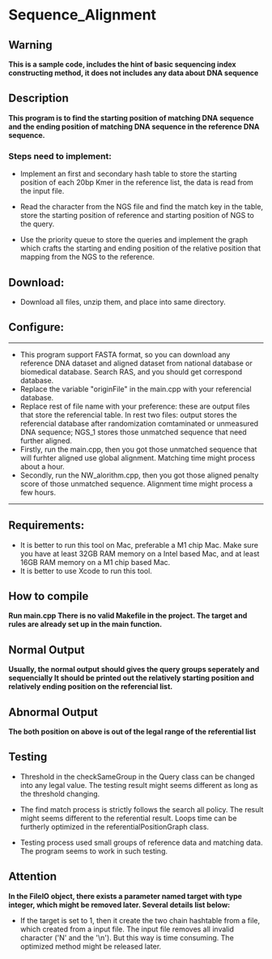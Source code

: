 # Sequence_Alignment

## Warning
**This is a sample code, includes the hint of basic sequencing index constructing method, it does not includes any data about DNA sequence**

## Description
**This program is to find the starting position of matching DNA sequence and 
    the ending position of matching DNA sequence in the reference DNA sequence.**

### Steps need to implement:

- Implement an first and secondary hash table to store the starting
          position of each 20bp Kmer in the reference list, the data is read
          from the input file. 

- Read the character from the NGS file and find the match key in the 
          table, store the starting position of reference and starting position
          of NGS to the query. 

- Use the priority queue to store the queries and implement the graph 
          which crafts the starting and ending position of the relative position 
          that mapping from the NGS to the reference. 
          
## Download:

- Download all files, unzip them, and place into same directory. 

 ## Configure:
 
 ***
 - This program support FASTA format, so you can download any reference DNA dataset and aligned dataset from national database or biomedical database. Search RAS, and you should get correspond database. 
- Replace the variable "originFile" in the main.cpp with your referencial database.
- Replace rest of file name with your preference: these are output files that store the referencial table. In rest two files: output stores the referencial database after randomization comtaminated or unmeasured DNA sequence; NGS_1 stores those unmatched sequence that need further aligned. 
- Firstly, run the main.cpp, then you got those unmatched sequence that will furhter aligned use global alignment. Matching time might process about a hour. 
- Secondly, run the NW_alorithm.cpp, then you got those aligned penalty score of those unmatched sequence. Alignment time might process a few hours. 
***

## Requirements:

- It is better to run this tool on Mac, preferable a M1 chip Mac. Make sure you have at least 32GB RAM memory on a Intel based Mac, and at least 16GB RAM memory on a M1 chip based Mac. 
- It is better to use Xcode to run this tool. 
 

## How to compile
**Run main.cpp There is no valid Makefile in the project. 
    The target and rules are already set up in the main function.** 


## Normal Output

**Usually, the normal output should gives the query groups seperately and sequencially
    It should be printed out the relatively starting position and relatively ending
    position on the referencial list.**

## Abnormal Output

**The both position on above is out of the legal range of the referential list**
    

## Testing
    
- Threshold in the checkSameGroup in the Query class can be changed into any
    legal value. The testing result might seems different as long as the threshold
    changing.
    
- The find match process is strictly follows the search all policy. The result 
    might seems different to the referential result. Loops time can be furtherly
    optimized in the referentialPositionGraph class.
    
- Testing process used small groups of reference data and matching data. The 
    program seems to work in such testing.

## Attention

**In the FileIO object, there exists a parameter named target with type integer, 
    which might be removed later. Several details list below:**
    
- If the target is set to 1, then it create the two chain hashtable from
          a file, which created from a input file. The input file removes all 
          invalid character ('N' and the '\n'). But this way is time consuming. 
          The optimized method might be released later. 
          
        





